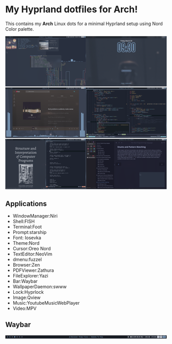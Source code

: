 # My Hyprland dotfiles for Arch!

This contains my **Arch** Linux dots for a minimal Hyprland setup using Nord Color palette.

<img src="https://github.com/dijith-481/dotfiles/blob/main/assets/view.png" width = "50%"><img src="https://github.com/dijith-481/dotfiles/blob/main/assets/hyprlock.png" width = "50%"><img src="https://github.com/dijith-481/dotfiles/blob/main/assets/ytm.png" width = "50%"><img src="https://github.com/dijith-481/dotfiles/blob/main/assets/nvim.png" width = "50%"><img src="https://github.com/dijith-481/dotfiles/blob/main/assets/zathura.png" width = "50%"><img src="https://github.com/dijith-481/dotfiles/blob/main/assets/zen.png" width = "50%">

## Applications

- WindowManager:Niri
- Shell:FISH
- Terminal:Foot
- Prompt:starship
- Font: Iosevka
- Theme:Nord
- Cursor:Oreo Nord
- TextEditor:NeoVim
- dmenu:fuzzel
- Browser:Zen
- PDFViewer:Zathura
- FileExplorer:Yazi
- Bar:Waybar
- WallpaperDaemon:swww
- Lock:Hyprlock
- Image:Qview
- Music:YoutubeMusicWebPlayer
- Video:MPV

## Waybar

<img src="https://github.com/dijith-481/dotfiles/blob/main/assets/waybar.png" >
